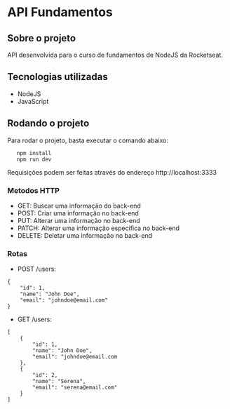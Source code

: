 # API Fundamentos

## Sobre o projeto

API desenvolvida para o curso de fundamentos de NodeJS da Rocketseat.

## Tecnologias utilizadas

- NodeJS
- JavaScript

## Rodando o projeto

Para rodar o projeto, basta executar o comando abaixo:

```
   npm install
   npm run dev
```
Requisições podem ser feitas através do endereço http://localhost:3333

### Metodos HTTP

- GET: Buscar uma informação do back-end
- POST: Criar uma informação no back-end
- PUT: Alterar uma informação no back-end
- PATCH: Alterar uma informação especifica no back-end
- DELETE: Deletar uma informação no back-end

### Rotas

- POST /users:
```
{
    "id": 1,
    "name": "John Doe",
    "email": "johndoe@email.com"
}

```

- GET /users:
```
[
    {
        "id": 1,
        "name": "John Doe",
        "email": "johndoe@email.com
    },
    {
        "id": 2,
        "name": "Serena",
        "email": "serena@email.com"
    }
]
```
